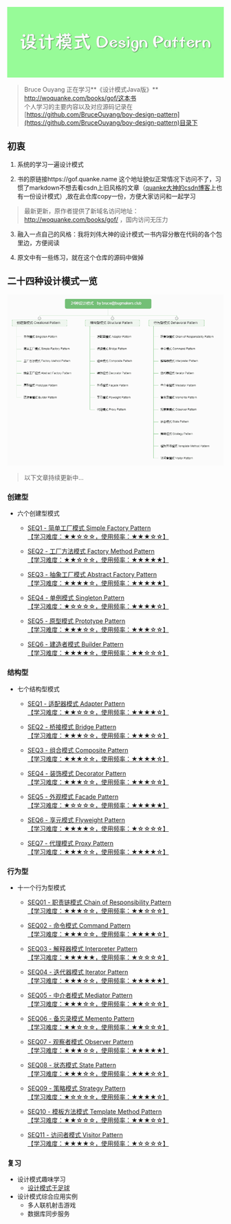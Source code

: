![](img/dp-banner.jpeg)

> Bruce Ouyang 正在学习**《设计模式Java版》** http://woquanke.com/books/gof/这本书  
> 个人学习的主要内容以及对应源码记录在[https://github.com/BruceOuyang/boy-design-pattern](https://github.com/BruceOuyang/boy-design-pattern)目录下

## 初衷
1. 系统的学习一遍设计模式  

2. 书的原链接https://gof.quanke.name 这个地址貌似正常情况下访问不了，习惯了markdown不想去看csdn上旧风格的文章（[quanke大神的csdn博客](http://blog.csdn.net/lovelion)上也有一份设计模式）,故在此仓库copy一份，方便大家访问和一起学习  

> 最新更新，原作者提供了新域名访问地址： http://woquanke.com/books/gof/ ，国内访问无压力

3. 融入一点自己的风格：我将刘伟大神的设计模式一书内容分散在代码的各个包里边，方便阅读  

4. 原文中有一些练习，就在这个仓库的源码中做掉

## 二十四种设计模式一览
![24种设计模式](img/dp-all.png)

> 以下文章持续更新中...

### 创建型
* 六个创建型模式
  * [SEQ1 - 简单工厂模式 Simple Factory Pattern  
【学习难度：★★☆☆☆，使用频率：★★★☆☆】](https://www.jianshu.com/p/379b8d49cecd)  

  * [SEQ2 - 工厂方法模式 Factory Method Pattern  
【学习难度：★★☆☆☆，使用频率：★★★★★】](https://www.jianshu.com/p/4bb7463f35ce)  

  * [SEQ3 - 抽象工厂模式 Abstract Factory Pattern  
【学习难度：★★★★☆，使用频率：★★★★★】](https://www.jianshu.com/p/3a5c3bc1d55a)  

  * [SEQ4 - 单例模式 Singleton Pattern  
【学习难度：★☆☆☆☆，使用频率：★★★★☆】](https://www.jianshu.com/p/fcc82e7b5e65)  

  * [SEQ5 - 原型模式 Prototype Pattern  
【学习难度：★★★☆☆，使用频率：★★★☆☆】](https://www.jianshu.com/p/20d3ea472d77)  

  * [SEQ6 - 建造者模式 Builder Pattern  
【学习难度：★★★★☆，使用频率：★★☆☆☆】](https://www.jianshu.com/p/96bb25f53684)

### 结构型
* 七个结构型模式
  * [SEQ1 - 适配器模式 Adapter Pattern  
【学习难度：★★☆☆☆，使用频率：★★★★☆】](https://www.jianshu.com/p/e9e203ef49f4)  

  * [SEQ2 - 桥接模式 Bridge Pattern  
【学习难度：★★★☆☆，使用频率：★★★☆☆】](https://www.jianshu.com/p/f8e63666aed2)  

  * [SEQ3 - 组合模式 Composite Pattern  
【学习难度：★★★☆☆，使用频率：★★★★☆】](https://www.jianshu.com/p/39d6d054e853)  

  * [SEQ4 - 装饰模式 Decorator Pattern  
【学习难度：★★★☆☆，使用频率：★★★☆☆】](https://www.jianshu.com/p/e9b01d0a563f)  

  * [SEQ5 - 外观模式 Facade Pattern  
【学习难度：★☆☆☆☆，使用频率：★★★★★】](https://www.jianshu.com/p/5e42e8c6bcd8)  

  * [SEQ6 - 享元模式 Flyweight Pattern  
【学习难度：★★★★☆，使用频率：★☆☆☆☆】](https://www.jianshu.com/p/3a5b2aee593b)  

  * [SEQ7 - 代理模式 Proxy Pattern  
【学习难度：★★★☆☆，使用频率：★★★★☆】](https://www.jianshu.com/p/319b57e4715f)  

### 行为型
* 十一个行为型模式
  * [SEQ01 - 职责链模式 Chain of Responsibility Pattern  
【学习难度：★★★☆☆，使用频率：★★☆☆☆】](https://www.jianshu.com/p/b9780fcd0958)  

  * [SEQ02 - 命令模式 Command Pattern  
【学习难度：★★★☆☆，使用频率：★★★★☆】](https://www.jianshu.com/p/489c4f1755b8)  

  * [SEQ03 - 解释器模式 Interpreter Pattern  
【学习难度：★★★★★，使用频率：★☆☆☆☆】](https://www.jianshu.com/p/f03f6c5e2b14)  

  * [SEQ04 - 迭代器模式 Iterator Pattern  
【学习难度：★★★☆☆，使用频率：★★★★★】](https://www.jianshu.com/p/66403a30b2cb)  

  * [SEQ05 - 中介者模式 Mediator Pattern  
【学习难度：★★★☆☆，使用频率：★★☆☆☆】](https://www.jianshu.com/p/132add40652b)  

  * [SEQ06 - 备忘录模式 Memento Pattern  
【学习难度：★★☆☆☆，使用频率：★★☆☆☆】](https://www.jianshu.com/p/082b27e2ffa2)  

  * [SEQ07 - 观察者模式 Observer Pattern  
【学习难度：★★★☆☆，使用频率：★★★★★】](https://www.jianshu.com/p/f9c3f11fd8cc)  

  * [SEQ08 - 状态模式 State Pattern  
【学习难度：★★★☆☆，使用频率：★★★☆☆】](https://www.jianshu.com/p/ad63ee7149c4)  

  * [SEQ09 - 策略模式 Strategy Pattern  
【学习难度：★☆☆☆☆，使用频率：★★★★☆】](https://www.jianshu.com/p/b1e8c0218786)  

  * [SEQ10 - 模板方法模式 Template Method Pattern  
【学习难度：★★☆☆☆，使用频率：★★★☆☆】](https://www.jianshu.com/p/26d0c4631b44)  

  * [SEQ11 - 访问者模式 Visitor Pattern  
【学习难度：★★★★☆，使用频率：★☆☆☆☆】](https://www.jianshu.com/p/5a40887d1c9b)  

### 复习
* 设计模式趣味学习
  * [设计模式于足球](https://www.jianshu.com/p/9b542038d501)
* 设计模式综合应用实例
  * 多人联机射击游戏
  * 数据库同步服务
